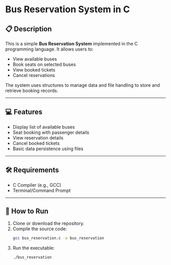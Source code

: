 # Bus Reservation System in C

## 📋 Description

This is a simple **Bus Reservation System** implemented in the C programming language. It allows users to:
- View available buses
- Book seats on selected buses
- View booked tickets
- Cancel reservations

The system uses structures to manage data and file handling to store and retrieve booking records.

---

## 💻 Features

- Display list of available buses
- Seat booking with passenger details
- View reservation details
- Cancel booked tickets
- Basic data persistence using files

---

## 🛠️ Requirements

- C Compiler (e.g., GCC)
- Terminal/Command Prompt

---

## 🚀 How to Run

1. Clone or download the repository.
2. Compile the source code:
   ```bash
   gcc bus_reservation.c -o bus_reservation
   ```
3. Run the executable:
   ```bash
   ./bus_reservation
   ```

